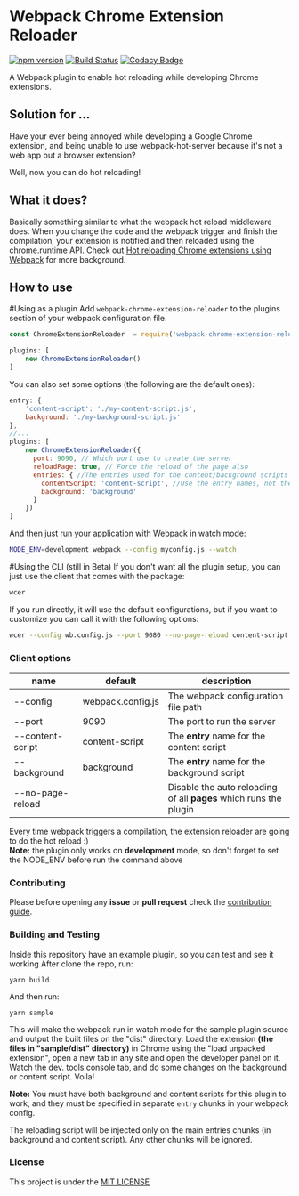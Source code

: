 # Webpack Chrome Extension Reloader
[![npm version](https://badge.fury.io/js/webpack-chrome-extension-reloader.svg)](https://badge.fury.io/js/webpack-chrome-extension-reloader)
[![Build Status](https://travis-ci.org/rubenspgcavalcante/webpack-chrome-extension-reloader.svg?branch=master)](https://travis-ci.org/rubenspgcavalcante/webpack-chrome-extension-reloader)
[![Codacy Badge](https://api.codacy.com/project/badge/Grade/b93aa8303bfb44a2a621cac57639ca26)](https://www.codacy.com/app/rubenspgcavalcante/webpack-chrome-extension-reloader?utm_source=github.com&amp;utm_medium=referral&amp;utm_content=rubenspgcavalcante/webpack-chrome-extension-reloader&amp;utm_campaign=Badge_Grade)

A Webpack plugin to enable hot reloading while developing Chrome extensions.

## Solution for ...
Have your ever being annoyed while developing a Google Chrome extension, and being unable to use
webpack-hot-server because it's not a web app but a browser extension?

Well, now you can do hot reloading!

## What it does?
Basically something similar to what the webpack hot reload middleware does. When you change the code and the webpack
trigger and finish the compilation, your extension is notified and then reloaded using the chrome.runtime API.  Check out
[Hot reloading Chrome extensions using Webpack](https://medium.com/front-end-hacking/hot-reloading-extensions-using-webpack-cdfa0e4d5a08) for more background.

## How to use
#Using as a plugin
Add `webpack-chrome-extension-reloader` to the plugins section of your webpack configuration file.
```js
const ChromeExtensionReloader  = require('webpack-chrome-extension-reloader');

plugins: [
    new ChromeExtensionReloader()
]
```

You can also set some options (the following are the default ones):
```js
entry: {
    'content-script': './my-content-script.js',
    background: './my-background-script.js'
},
//...
plugins: [
    new ChromeExtensionReloader({
      port: 9090, // Which port use to create the server
      reloadPage: true, // Force the reload of the page also
      entries: { //The entries used for the content/background scripts
        contentScript: 'content-script', //Use the entry names, not the file name or the path
        background: 'background'
      }
    })
]
```

And then just run your application with Webpack in watch mode:
```bash
NODE_ENV=development webpack --config myconfig.js --watch
```

#Using the CLI (still in Beta)
If you don't want all the plugin setup, you can just use the client that comes with the package:
```bash
wcer
```
If you run directly, it will use the  default configurations, but if you want to customize
you can call it with the following options:
```bash
wcer --config wb.config.js --port 9080 --no-page-reload content-script my-content.js --background bg.js 
```
### Client options

|        name        |    default        |                               description                         |
|--------------------|-------------------|-------------------------------------------------------------------|
| --config           | webpack.config.js | The webpack configuration file path                               |
| --port             | 9090              | The port to run the server                                        |
| --content-script   | content-script    | The **entry** name for the content script                         |
| --background       | background        | The **entry** name for the background script                      |
| --no-page-reload   |                   | Disable the auto reloading of all **pages** which runs the plugin |

Every time webpack triggers a compilation, the extension reloader are going to do the hot reload :)  
**Note:** the plugin only works on **development** mode, so don't forget to set the NODE_ENV before run the command above

### Contributing
Please before opening any **issue** or **pull request** check the [contribution guide](/.github/CONTRIBUTING.MD).

### Building and Testing
Inside this repository have an example plugin, so you can test and see it working
After clone the repo, run:  
```
yarn build
```

 And then run:  
 ```
 yarn sample
 ```
 
 This will make the webpack run in watch mode for the sample plugin source and output the built files on the "dist"
 directory.
 Load the extension **(the files in "sample/dist" directory)** in Chrome using the "load unpacked extension", open a 
 new tab in any site and open the developer panel on it. Watch the dev. tools console tab, and do some changes on 
 the background or content script. Voila!

**Note:**
You must have both background and content scripts for this plugin to work, and they must be specified in separate `entry` chunks
in your webpack config.

The reloading script will be injected only on the main entries chunks (in background and content script). Any other
chunks will be ignored.

### License
This project is under the [MIT LICENSE](http://opensource.org/licenses/MIT)
